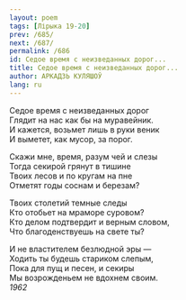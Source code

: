 ```yaml
---
layout: poem
tags: [Лірыка 19-20]
prev: /685/
next: /687/
permalink: /686
id: Седое время с неизведанных дорог...
title: Седое время с неизведанных дорог...
author: АРКАДЗЬ КУЛЯШОЎ
lang: ru
---
```



Седое время с неизведанных дорог  
Глядит на нас как бы на муравейник.  
И кажется, возьмет лишь в руки веник  
И выметет, как мусор, за порог.  

Скажи мне, время, разум чей и слезы  
Тогда секирой грянут в тишине  
Твоих лесов и по кругам на пне  
Отметят годы соснам и березам?  

Твоих столетий темные следы  
Кто отобьет на мраморе суровом?  
Кто делом подтвердит и верным словом,  
Что благоденствуешь на свете ты?  

И не властителем безлюдной эры —  
Ходить ты будешь стариком слепым,  
Пока для пущ и песен, и секиры  
Мы возрожденьем не вдохнем своим.  
*1962*  
